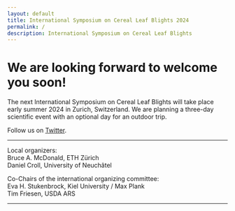 ```yaml
---
layout: default
title: International Symposium on Cereal Leaf Blights 2024
permalink: /
description: International Symposium on Cereal Leaf Blights
---
```


# We are looking forward to welcome you soon!

The next International Symposium on Cereal Leaf Blights will take place early summer 2024 in Zurich, Switzerland. We are planning a three-day scientific event with an optional day for an outdoor trip.  

Follow us on [Twitter](https://twitter.com/isclb2024).  

---  

Local organizers:  
Bruce A. McDonald, ETH Zürich  
Daniel Croll, University of Neuchâtel  

Co-Chairs of the international organizing committee:  
Eva H. Stukenbrock, Kiel University / Max Plank  
Tim Friesen, USDA ARS  

---  
